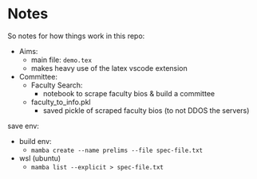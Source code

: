 # Notes

So notes for how things work in this repo:
- Aims:
  - main file: `demo.tex`
  - makes heavy use of the latex vscode extension
- Committee:
  - Faculty Search:
    - notebook to scrape faculty bios & build a committee
  - faculty_to_info.pkl
    - saved pickle of scraped faculty bios (to not DDOS the servers)


save env:
- build env:
  - `mamba create --name prelims --file spec-file.txt`
- wsl (ubuntu)
  - `mamba list --explicit > spec-file.txt`